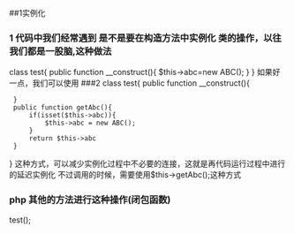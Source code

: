 ##1实例化
### 1 代码中我们经常遇到 是不是要在构造方法中实例化 类的操作，以往我们都是一股脑,这种做法

 class test{
     public function __construct(){
         $this->abc=new ABC();
     }
 }
 如果好一点，我们可以使用
###2 class test{
     public function __construct(){
         
     }
     public function getAbc(){
         if(isset($this->abc)){
             $this->abc = new ABC();
         }
         return $this->abc
     }
 }
 这种方式，可以减少实例化过程中不必要的连接，这就是再代码运行过程中进行的延迟实例化 不过调用的时候，需要使用$this->getAbc();这种方式

### php 其他的方法进行这种操作(闭包函数)

<?php
class ABC{
    public function __construct(){
        echo 1231;
    }
    public function test(){
        echo 456;
    }
}
$obj = function(){
    return new ABC();
};
var_dum($obj);//此时var_dump() 不执行不会走构造函数
$obj()->test();
